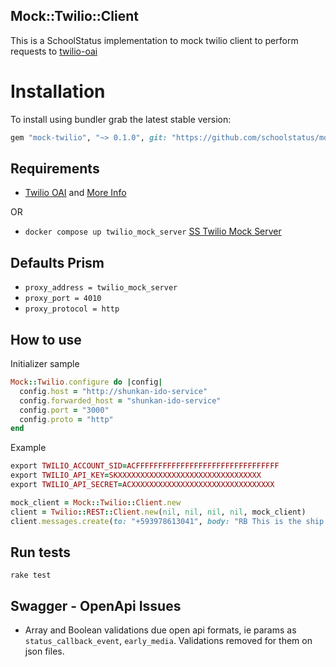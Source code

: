 ## Mock::Twilio::Client

This is a SchoolStatus implementation to mock twilio client to perform requests to  [twilio-oai](https://github.com/twilio/twilio-oai)


# Installation

To install using bundler grab the latest stable version:

```ruby
gem "mock-twilio", "~> 0.1.0", git: "https://github.com/schoolstatus/mock-twilio.git"
```

## Requirements
- [Twilio OAI](https://github.com/twilio/twilio-oai) and [More Info](https://www.twilio.com/en-us/blog/introducing-twilios-openapi-specification-ga)

OR

- `docker compose up twilio_mock_server` [SS Twilio Mock Server](https://github.com/schoolstatus/twilio_mock_server)

## Defaults Prism

- `proxy_address = twilio_mock_server`
- `proxy_port = 4010`
- `proxy_protocol = http`

## How to use
Initializer sample
```ruby
Mock::Twilio.configure do |config|
  config.host = "http://shunkan-ido-service"
  config.forwarded_host = "shunkan-ido-service"
  config.port = "3000"
  config.proto = "http"
end

```

Example
```ruby
export TWILIO_ACCOUNT_SID=ACFFFFFFFFFFFFFFFFFFFFFFFFFFFFFFFF
export TWILIO_API_KEY=SKXXXXXXXXXXXXXXXXXXXXXXXXXXXXXXXX
export TWILIO_API_SECRET=ACXXXXXXXXXXXXXXXXXXXXXXXXXXXXXXXX

mock_client = Mock::Twilio::Client.new
client = Twilio::REST::Client.new(nil, nil, nil, nil, mock_client)
client.messages.create(to: "+593978613041", body: "RB This is the ship that made the Kesssssel Run in fourteen parsecs?", from: "+13212855389")
```

## Run tests
```unix
rake test
```

## Swagger - OpenApi Issues

- Array and Boolean validations due open api formats, ie params as `status_callback_event`, `early_media`. Validations removed for them on json files.
